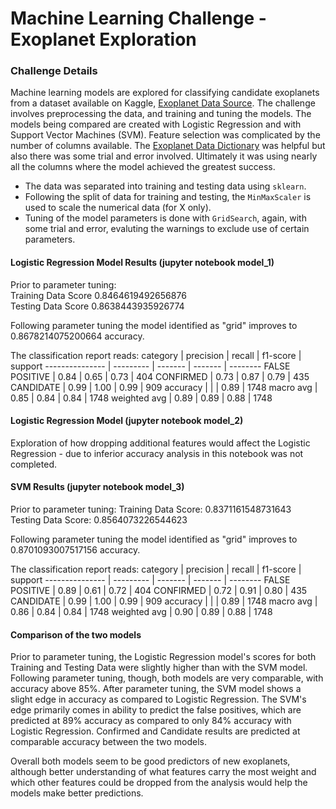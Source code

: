 # Machine Learning Challenge - Exoplanet Exploration

### Challenge Details

Machine learning models are explored for classifying candidate exoplanets from a dataset available on Kaggle, [Exoplanet Data Source](https://www.kaggle.com/nasa/kepler-exoplanet-search-results). The challenge involves preprocessing the data, and training and tuning the models. The models being compared are created with Logistic Regression and with Support Vector Machines (SVM). Feature selection was complicated by the number of columns available. The [Exoplanet Data Dictionary](https://exoplanetarchive.ipac.caltech.edu/docs/API_kepcandidate_columns.html) was helpful but also there was some trial and error involved. Ultimately it was using nearly all the columns where the model achieved the greatest success. 

* The data was separated into training and testing data using `sklearn`. 
* Following the split of data for training and testing, the `MinMaxScaler` is used to scale the numerical data (for X only).
* Tuning of the model parameters is done with `GridSearch`, again, with some trial and error, evaluting the warnings to exclude use of certain parameters.

#### Logistic Regression Model Results (jupyter notebook model_1)
Prior to parameter tuning:  
Training Data Score 0.8464619492656876  
Testing Data Score  0.8638443935926774

Following parameter tuning the model identified as "grid" improves to 0.8678214075200664 accuracy.

The classification report reads:
category        | precision | recall | f1-score | support 
--------------- | --------- | ------- | ------- | --------
FALSE POSITIVE  |    0.84   |   0.65  |   0.73  |   404
CONFIRMED       |    0.73   |   0.87  |   0.79  |   435
CANDIDATE       |    0.99   |   1.00  |   0.99  |   909
accuracy        |           |         |   0.89  |  1748
macro avg       |    0.85   |   0.84  |   0.84  |  1748
weighted avg    |    0.89   |   0.89  |   0.88  |  1748

#### Logistic Regression Model (jupyter notebook model_2)
Exploration of how dropping additional features would affect the Logistic Regression - due to inferior accuracy analysis in this notebook was not completed.


#### SVM Results (jupyter notebook model_3)
Prior to parameter tuning:
Training Data Score: 0.8371161548731643  
Testing Data Score: 0.8564073226544623

Following parameter tuning the model identified as "grid" improves to 0.8701093007517156 accuracy.

The classification report reads:
category        | precision | recall | f1-score | support 
--------------- | --------- | ------- | ------- | --------
FALSE POSITIVE  |    0.89   |   0.61  |   0.72  |   404
CONFIRMED       |    0.72   |   0.91  |   0.80  |   435
CANDIDATE       |    0.99   |   1.00  |   0.99  |   909
accuracy        |           |         |   0.89  |  1748
macro avg       |    0.86   |   0.84  |   0.84  |  1748
weighted avg    |    0.90   |   0.89  |   0.88  |  1748


#### Comparison of the two models

Prior to parameter tuning, the Logistic Regression model's scores for both Training and Testing Data were slightly higher than with the SVM model. Following parameter tuning, though, both models are very comparable, with accuracy above 85%. After parameter tuning, the SVM model shows a slight edge in accuracy as compared to Logistic Regression. The SVM's edge primarily comes in ability to predict the false positives, which are predicted at 89% accuracy as compared to only 84% accuracy with Logistic Regression. Confirmed and Candidate results are predicted at comparable accuracy between the two models. 

Overall both models seem to be good predictors of new exoplanets, although better understanding of what features carry the most weight and which other features could be dropped from the analysis would help the models make better predictions.
